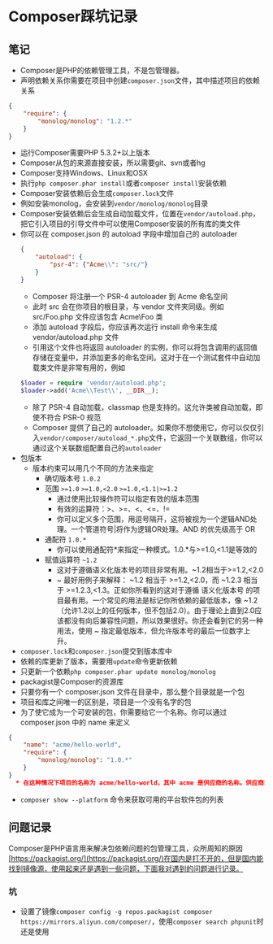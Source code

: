 # Composer踩坑记录

## 笔记

* Composer是PHP的依赖管理工具，不是包管理器。
* 声明依赖关系你需要在项目中创建`composer.json`文件，其中描述项目的依赖关系
```json
{
    "require": {
        "monolog/monolog": "1.2.*"
    }
}
```
* 运行Composer需要PHP 5.3.2+以上版本
* Composer从包的来源直接安装，所以需要git、svn或者hg
* Composer支持Windows、Linux和OSX
* 执行`php composer.phar install`或者`composer install`安装依赖
* Composer安装依赖后会生成`composer.lock`文件
* 例如安装monolog，会安装到`vendor/monolog/monolog`目录
* Composer安装依赖后会生成自动加载文件，位置在`vendor/autoload.php`，把它引入项目的引导文件中可以使用Composer安装的所有库的类文件
* 你可以在 composer.json 的 autoload 字段中增加自己的 autoloader
  ```json
  {
      "autoload": {
          "psr-4": {"Acme\\": "src/"}
      }
  }
  ```
  * Composer 将注册一个 PSR-4 autoloader 到 Acme 命名空间
  * 此时 src 会在你项目的根目录，与 vendor 文件夹同级。例如 src/Foo.php 文件应该包含 Acme\Foo 类
  * 添加 autoload 字段后，你应该再次运行 install 命令来生成 vendor/autoload.php 文件
  * 引用这个文件也将返回 autoloader 的实例，你可以将包含调用的返回值存储在变量中，并添加更多的命名空间。这对于在一个测试套件中自动加载类文件是非常有用的，例如
  ```php
  $loader = require 'vendor/autoload.php';
  $loader->add('Acme\\Test\\', __DIR__);
  ```
  * 除了 PSR-4 自动加载，classmap 也是支持的。这允许类被自动加载，即使不符合 PSR-0 规范
  * Composer 提供了自己的 autoloader。如果你不想使用它，你可以仅仅引入`vendor/composer/autoload_*.php`文件，它返回一个关联数组，你可以通过这个关联数组配置自己的`autoloader`
* 包版本
  * 版本约束可以用几个不同的方法来指定
    * 确切版本号 `1.0.2`
    * 范围 `>=1.0` `>=1.0,<2.0` `>=1.0,<1.1|>=1.2`
      * 通过使用比较操作符可以指定有效的版本范围
      * 有效的运算符：>、>=、<、<=、!=
      * 你可以定义多个范围，用逗号隔开，这将被视为一个逻辑AND处理。一个管道符号|将作为逻辑OR处理。AND 的优先级高于 OR
    * 通配符 `1.0.*`
      * 你可以使用通配符*来指定一种模式。1.0.*与>=1.0,<1.1是等效的
    * 赋值运算符 `~1.2`
      * 这对于遵循语义化版本号的项目非常有用。~1.2相当于>=1.2,<2.0
      * ~ 最好用例子来解释： ~1.2 相当于 >=1.2,<2.0，而 ~1.2.3 相当于 >=1.2.3,<1.3。正如你所看到的这对于遵循 语义化版本号 的项目最有用。一个常见的用法是标记你所依赖的最低版本，像 ~1.2 （允许1.2以上的任何版本，但不包括2.0）。由于理论上直到2.0应该都没有向后兼容性问题，所以效果很好。你还会看到它的另一种用法，使用 ~ 指定最低版本，但允许版本号的最后一位数字上升。
* `composer.lock`和`composer.json`提交到版本库中
* 依赖的库更新了版本，需要用`update`命令更新依赖
* 只更新一个依赖`php composer.phar update monolog/monolog`
* packagist是Composer的资源库
* 只要你有一个 composer.json 文件在目录中，那么整个目录就是一个包
* 项目和库之间唯一的区别是，项目是一个没有名字的包
* 为了使它成为一个可安装的包，你需要给它一个名称。你可以通过 composer.json 中的 name 来定义
```json
{
    "name": "acme/hello-world",
    "require": {
        "monolog/monolog": "1.0.*"
    }
}
  * 在这种情况下项目的名称为 acme/hello-world，其中 acme 是供应商的名称。供应商的名称是必须填写的
```
* `composer show --platform` 命令来获取可用的平台软件包的列表

## 问题记录

Composer是PHP语言用来解决包依赖问题的包管理工具，众所周知的原因[https://packagist.org/](https://packagist.org/)在国内是打不开的，但是国内能找到镜像源，使用起来还是遇到一些问题，下面我对遇到的问题进行记录。

### 坑
* 设置了镜像`composer config -g repos.packagist composer https://mirrors.aliyun.com/composer/`，使用`composer search phpunit`时还是使用
